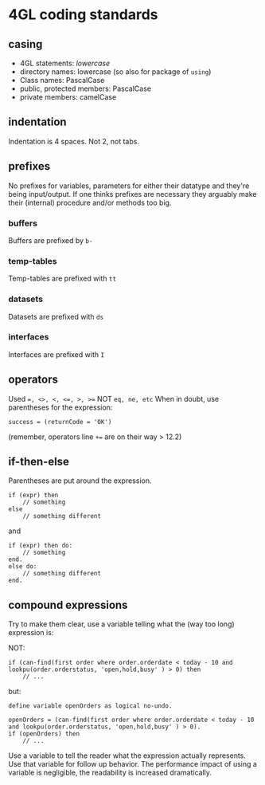 # 4GL coding standards

## casing
- 4GL statements: *lowercase* 
- directory names: lowercase (so also for package of `using`)
- Class names: PascalCase
- public, protected members: PascalCase
- private members: camelCase

## indentation
Indentation is 4 spaces. Not 2, not tabs.

## prefixes
No prefixes for variables, parameters for either their datatype and they're being input/output. If one thinks prefixes are necessary they arguably make their (internal) procedure and/or methods too big.

### buffers 
Buffers are prefixed by `b-`

### temp-tables 
Temp-tables are prefixed with `tt`

### datasets 
Datasets are prefixed with `ds`

### interfaces
Interfaces are prefixed with `I`

## operators
Used `=, <>, <, <=, >, >=` NOT `eq, ne, etc`
When in doubt, use parentheses for the expression:

```
success = (returnCode = 'OK')
```
(remember, operators line `+=` are on their way > 12.2)

## if-then-else
Parentheses are put around the expression.

```
if (expr) then
    // something
else
    // something different
```

and

```
if (expr) then do:
    // something
end.
else do:
    // something different
end.
```

## compound expressions
Try to make them clear, use a variable telling what the (way too long) expression is:

NOT:
```
if (can-find(first order where order.orderdate < today - 10 and lookpu(order.orderstatus, 'open,hold,busy' ) > 0) then
    // ...
```

but:
```
define variable openOrders as logical no-undo.

openOrders = (can-find(first order where order.orderdate < today - 10 and lookpu(order.orderstatus, 'open,hold,busy' ) > 0).
if (openOrders) then 
    // ...
```
Use a variable to tell the reader what the expression actually represents. Use that variable for follow up behavior.
The performance impact of using a variable is negligible, the readability is increased dramatically.
